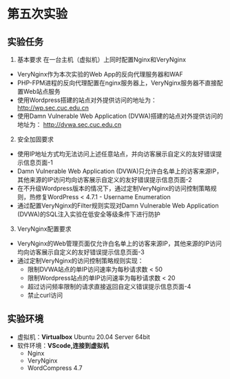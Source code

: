 # 第五次实验

## 实验任务
1. 基本要求
在一台主机（虚拟机）上同时配置Nginx和VeryNginx
- VeryNginx作为本次实验的Web App的反向代理服务器和WAF
- PHP-FPM进程的反向代理配置在nginx服务器上，VeryNginx服务器不直接配置Web站点服务
- 使用Wordpress搭建的站点对外提供访问的地址为： http://wp.sec.cuc.edu.cn
- 使用Damn Vulnerable Web Application (DVWA)搭建的站点对外提供访问的地址为： http://dvwa.sec.cuc.edu.cn
2. 安全加固要求
- 使用IP地址方式均无法访问上述任意站点，并向访客展示自定义的友好错误提示信息页面-1
- Damn Vulnerable Web Application (DVWA)只允许白名单上的访客来源IP，其他来源的IP访问均向访客展示自定义的友好错误提示信息页面-2
- 在不升级Wordpress版本的情况下，通过定制VeryNginx的访问控制策略规则，热修复WordPress < 4.7.1 - Username Enumeration
- 通过配置VeryNginx的Filter规则实现对Damn Vulnerable Web Application (DVWA)的SQL注入实验在低安全等级条件下进行防护
3. VeryNginx配置要求
- VeryNginx的Web管理页面仅允许白名单上的访客来源IP，其他来源的IP访问均向访客展示自定义的友好错误提示信息页面-3
- 通过定制VeryNginx的访问控制策略规则实现：
  - 限制DVWA站点的单IP访问速率为每秒请求数 < 50
  - 限制Wordpress站点的单IP访问速率为每秒请求数 < 20
  - 超过访问频率限制的请求直接返回自定义错误提示信息页面-4
  - 禁止curl访问

## 实验环境
- 虚拟机：**Virtualbox**
  Ubuntu 20.04 Server 64bit
- 软件环境：**VScode,连接到虚拟机**
  - Nginx
  - VeryNginx
  - WordCompress 4.7
